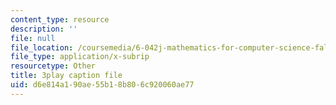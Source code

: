 ```yaml
---
content_type: resource
description: ''
file: null
file_location: /coursemedia/6-042j-mathematics-for-computer-science-fall-2010/d6e814a190ae55b18b806c920060ae77_XX7ePR21Ook.vtt
file_type: application/x-subrip
resourcetype: Other
title: 3play caption file
uid: d6e814a1-90ae-55b1-8b80-6c920060ae77
---
```

